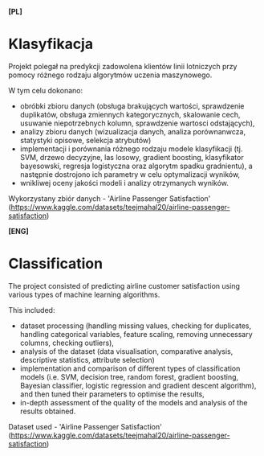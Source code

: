 **[PL]**

# Klasyfikacja

Projekt polegał na predykcji zadowolena klientów linii lotniczych przy pomocy różnego rodzaju algorytmów uczenia maszynowego. 

W tym celu dokonano:
- obróbki zbioru danych (obsługa brakujących wartości, sprawdzenie duplikatów, obsługa zmiennych kategorycznych, skalowanie cech, usuwanie niepotrzebnych kolumn, sprawdzenie wartosci odstających),
- analizy zbioru danych (wizualizacja danych, analiza porównanwcza, statystyki opisowe, selekcja atrybutów)
- implementacji i porównania różnego rodzaju modele klasyfikacji (tj. SVM, drzewo decyzyjne, las losowy, gradient boosting, klasyfikator bayesowski, regresja logistyczna oraz algorytm spadku gradnientu), a następnie 
  dostrojono ich parametry w celu optymalizacji wyników,
- wnikliwej oceny jakości modeli i analizy otrzymanych wyników.

Wykorzystany zbiór danych - 'Airline Passenger Satisfaction' (https://www.kaggle.com/datasets/teejmahal20/airline-passenger-satisfaction)

**[ENG]**

# Classification

The project consisted of predicting airline customer satisfaction using various types of machine learning algorithms. 

This included:
- dataset processing (handling missing values, checking for duplicates, handling categorical variables, feature scaling, removing unnecessary columns, checking outliers),
- analysis of the dataset (data visualisation, comparative analysis, descriptive statistics, attribute selection)
- implementation and comparison of different types of classification models (i.e. SVM, decision tree, random forest, gradient boosting, Bayesian classifier, logistic regression and gradient descent algorithm), and then 
  tuned their parameters to optimise the results,
- in-depth assessment of the quality of the models and analysis of the results obtained.

Dataset used - 'Airline Passenger Satisfaction' (https://www.kaggle.com/datasets/teejmahal20/airline-passenger-satisfaction)
